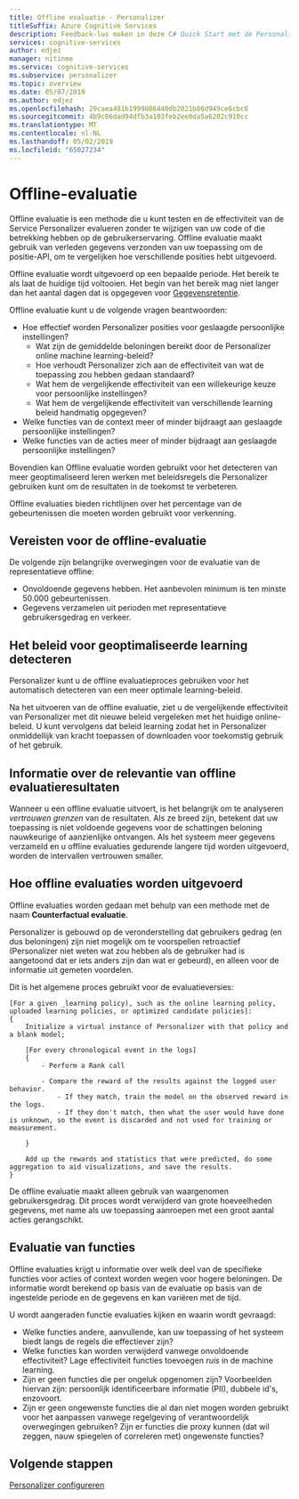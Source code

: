 ```yaml
---
title: Offline evaluatie - Personalizer
titleSuffix: Azure Cognitive Services
description: Feedback-lus maken in deze C# Quick Start met de Personalizer-service.
services: cognitive-services
author: edjez
manager: nitinme
ms.service: cognitive-services
ms.subservice: personalizer
ms.topic: overview
ms.date: 05/07/2019
ms.author: edjez
ms.openlocfilehash: 29caea481b1999086440db2021b86d949ce6cbc6
ms.sourcegitcommit: 4b9c06dad94dfb3a103feb2ee0da5a6202c910cc
ms.translationtype: MT
ms.contentlocale: nl-NL
ms.lasthandoff: 05/02/2019
ms.locfileid: "65027234"
---
```

# <a name="offline-evaluation"></a>Offline-evaluatie

Offline evaluatie is een methode die u kunt testen en de effectiviteit van de Service Personalizer evalueren zonder te wijzigen van uw code of die betrekking hebben op de gebruikerservaring. Offline evaluatie maakt gebruik van verleden gegevens verzonden van uw toepassing om de positie-API, om te vergelijken hoe verschillende posities hebt uitgevoerd.

Offline evaluatie wordt uitgevoerd op een bepaalde periode. Het bereik te als laat de huidige tijd voltooien. Het begin van het bereik mag niet langer dan het aantal dagen dat is opgegeven voor [Gegevensretentie](how-to-settings.md).

Offline evaluatie kunt u de volgende vragen beantwoorden:

* Hoe effectief worden Personalizer posities voor geslaagde persoonlijke instellingen?
    * Wat zijn de gemiddelde beloningen bereikt door de Personalizer online machine learning-beleid?
    * Hoe verhoudt Personalizer zich aan de effectiviteit van wat de toepassing zou hebben gedaan standaard?
    * Wat hem de vergelijkende effectiviteit van een willekeurige keuze voor persoonlijke instellingen?
    * Wat hem de vergelijkende effectiviteit van verschillende learning beleid handmatig opgegeven?
* Welke functies van de context meer of minder bijdraagt aan geslaagde persoonlijke instellingen?
* Welke functies van de acties meer of minder bijdraagt aan geslaagde persoonlijke instellingen?

Bovendien kan Offline evaluatie worden gebruikt voor het detecteren van meer geoptimaliseerd leren werken met beleidsregels die Personalizer gebruiken kunt om de resultaten in de toekomst te verbeteren.

Offline evaluaties bieden richtlijnen over het percentage van de gebeurtenissen die moeten worden gebruikt voor verkenning.

## <a name="prerequisites-for-offline-evaluation"></a>Vereisten voor de offline-evaluatie

De volgende zijn belangrijke overwegingen voor de evaluatie van de representatieve offline:

* Onvoldoende gegevens hebben. Het aanbevolen minimum is ten minste 50.000 gebeurtenissen.
* Gegevens verzamelen uit perioden met representatieve gebruikersgedrag en verkeer.

## <a name="discovering-the-optimized-learning-policy"></a>Het beleid voor geoptimaliseerde learning detecteren

Personalizer kunt u de offline evaluatieproces gebruiken voor het automatisch detecteren van een meer optimale learning-beleid.

Na het uitvoeren van de offline evaluatie, ziet u de vergelijkende effectiviteit van Personalizer met dit nieuwe beleid vergeleken met het huidige online-beleid. U kunt vervolgens dat beleid learning zodat het in Personalizer onmiddellijk van kracht toepassen of downloaden voor toekomstig gebruik of het gebruik.

## <a name="understanding-the-relevance-of-offline-evaluation-results"></a>Informatie over de relevantie van offline evaluatieresultaten

Wanneer u een offline evaluatie uitvoert, is het belangrijk om te analyseren _vertrouwen grenzen_ van de resultaten. Als ze breed zijn, betekent dat uw toepassing is niet voldoende gegevens voor de schattingen beloning nauwkeurige of aanzienlijke ontvangen. Als het systeem meer gegevens verzameld en u offline evaluaties gedurende langere tijd worden uitgevoerd, worden de intervallen vertrouwen smaller.

## <a name="how-offline-evaluations-are-done"></a>Hoe offline evaluaties worden uitgevoerd

Offline evaluaties worden gedaan met behulp van een methode met de naam **Counterfactual evaluatie**. 

Personalizer is gebouwd op de veronderstelling dat gebruikers gedrag (en dus beloningen) zijn niet mogelijk om te voorspellen retroactief (Personalizer niet weten wat zou hebben als de gebruiker had is aangetoond dat er iets anders zijn dan wat er gebeurd), en alleen voor de informatie uit gemeten voordelen. 

Dit is het algemene proces gebruikt voor de evaluatieversies:

```
[For a given _learning policy), such as the online learning policy, uploaded learning policies, or optimized candidate policies]:
{
    Initialize a virtual instance of Personalizer with that policy and a blank model;

    [For every chronological event in the logs]
    {
        - Perform a Rank call
    
        - Compare the reward of the results against the logged user behavior.
            - If they match, train the model on the observed reward in the logs.
            - If they don't match, then what the user would have done is unknown, so the event is discarded and not used for training or measurement.
        
    }

    Add up the rewards and statistics that were predicted, do some aggregation to aid visualizations, and save the results.
}
```

De offline evaluatie maakt alleen gebruik van waargenomen gebruikersgedrag. Dit proces wordt verwijderd van grote hoeveelheden gegevens, met name als uw toepassing aanroepen met een groot aantal acties gerangschikt.


## <a name="evaluation-of-features"></a>Evaluatie van functies

Offline evaluaties krijgt u informatie over welk deel van de specifieke functies voor acties of context worden wegen voor hogere beloningen. De informatie wordt berekend op basis van de evaluatie op basis van de ingestelde periode en de gegevens en kan variëren met de tijd.

U wordt aangeraden functie evaluaties kijken en waarin wordt gevraagd:

* Welke functies andere, aanvullende, kan uw toepassing of het systeem biedt langs de regels die effectiever zijn?
* Welke functies kan worden verwijderd vanwege onvoldoende effectiviteit? Lage effectiviteit functies toevoegen _ruis_ in de machine learning.
* Zijn er geen functies die per ongeluk opgenomen zijn? Voorbeelden hiervan zijn: persoonlijk identificeerbare informatie (PII), dubbele id's, enzovoort.
* Zijn er geen ongewenste functies die al dan niet mogen worden gebruikt voor het aanpassen vanwege regelgeving of verantwoordelijk overwegingen gebruiken? Zijn er functies die proxy kunnen (dat wil zeggen, nauw spiegelen of correleren met) ongewenste functies?


## <a name="next-steps"></a>Volgende stappen

[Personalizer configureren](how-to-settings.md)
